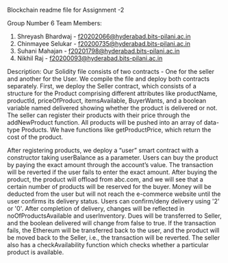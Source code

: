 Blockchain readme file for Assignment -2

Group Number 6
Team Members:
1. Shreyash Bhardwaj - f20202066@hyderabad.bits-pilani.ac.in
2. Chinmayee Selukar - f20200735@hyderabad.bits-pilani.ac.in
3. Suhani Mahajan - f20201798@hyderabad.bits-pilani.ac.in
4. Nikhil Raj - f20200093@hyderabad.bits-pilani.ac.in

Description:
Our Solidity file consists of two contracts - One for the seller and another for the User. We compile the file and deploy both contracts separately. First, we deploy the Seller contract, which consists of a structure for the Product comprising different attributes like productName, productId, priceOfProduct, itemsAvailable, BuyerWants, and a boolean variable named delivered showing whether the product is delivered or not.
The seller can register their products with their price through the addNewProduct function. All products will be pushed into an array of data-type Products. We have functions like getProductPrice, which return the cost of the product. 

After registering products, we deploy a “user” smart contract with a constructor taking userBalance as a parameter. Users can buy the product by paying the exact amount through the account’s value. The transaction will be reverted if the user fails to enter the exact amount. After buying the product, the product will offload from abc.com, and we will see that a certain number of products will be reserved for the buyer. Money will be deducted from the user but will not reach the e-commerce website until the user confirms its delivery status. Users can confirm/deny delivery using '2' or '0'. After completion of delivery, changes will be reflected in noOfProductsAvailable and userInventory. Dues will be transferred to Seller, and the boolean delivered will change from false to true. If the transaction fails, the Ethereum will be transferred back to the user, and the product will be moved back to the Seller, i.e., the transaction will be reverted. The seller also has a checkAvailability function which checks whether a particular product is available.  
